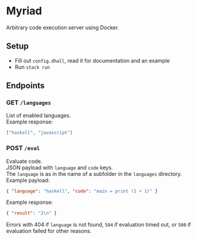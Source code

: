 # Myriad

Arbitrary code execution server using Docker.  

## Setup

- Fill out `config.dhall`, read it for documentation and an example
- Run `stack run`

## Endpoints

### **GET** `/languages`
List of enabled languages.  
Example response:  

```json
["haskell", "javascript"]
```

### **POST** `/eval`
Evaluate code.  
JSON payload with `language` and `code` keys.  
The `language` is as in the name of a subfolder in the `languages` directory.  
Example payload:  

```json
{ "language": "haskell", "code": "main = print (1 + 1)" }
```

Example response:  

```json
{ "result": "2\n" }
```

Errors with 404 if `language` is not found, `504` if evaluation timed out, or `500` if evaluation failed for other reasons.  
